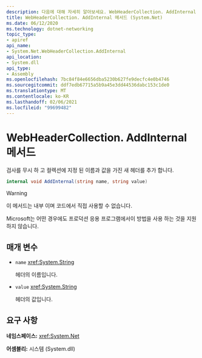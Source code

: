 ```yaml
---
description: 다음에 대해 자세히 알아보세요. WebHeaderCollection. AddInternal 메서드
title: WebHeaderCollection. AddInternal 메서드 (System.Net)
ms.date: 06/12/2020
ms.technology: dotnet-networking
topic_type:
- apiref
api_name:
- System.Net.WebHeaderCollection.AddInternal
api_location:
- System.dll
api_type:
- Assembly
ms.openlocfilehash: 7bc84f84e6656dba5230b627fe9decfc4e0b4746
ms.sourcegitcommit: ddf7edb67715a5b9a45e3dd44536dabc153c1de0
ms.translationtype: MT
ms.contentlocale: ko-KR
ms.lasthandoff: 02/06/2021
ms.locfileid: "99699482"
---
```

# <a name="webheadercollectionaddinternal-method"></a>WebHeaderCollection. AddInternal 메서드

검사를 무시 하 고 컬렉션에 지정 된 이름과 값을 가진 새 헤더를 추가 합니다.

```csharp
internal void AddInternal(string name, string value)
```

> [!WARNING]
> 이 메서드는 내부 이며 코드에서 직접 사용할 수 없습니다.
>
> Microsoft는 어떤 경우에도 프로덕션 응용 프로그램에서이 방법을 사용 하는 것을 지원 하지 않습니다.

## <a name="parameters"></a>매개 변수

- `name` <xref:System.String>

  헤더의 이름입니다.

- `value` <xref:System.String>

  헤더의 값입니다.

## <a name="requirements"></a>요구 사항

**네임스페이스:** <xref:System.Net>

**어셈블리:** 시스템 (System.dll)
